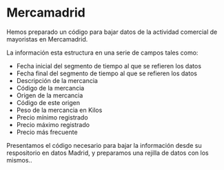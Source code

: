 # Mercamadrid
Hemos preparado un código para bajar datos de la actividad comercial de mayoristas en Mercamadrid.

La información esta estructura en una serie de campos tales como:
  * Fecha inicial del segmento de tiempo al que se refieren los datos
  * Fecha final del segmento de tiempo al que se refieren los datos
  * Descripción de la mercancia
  * Código de la mercancia
  * Origen de la mercancia
  * Código de este origen
  * Peso de la mercancia en Kilos
  * Precio mínimo registrado
  * Precio máximo registrado
  * Precio más frecuente

Presentamos el código necesario para bajar la información desde su respositorio en datos Madrid, y preparamos una rejilla de datos con los mismos..

![]()
